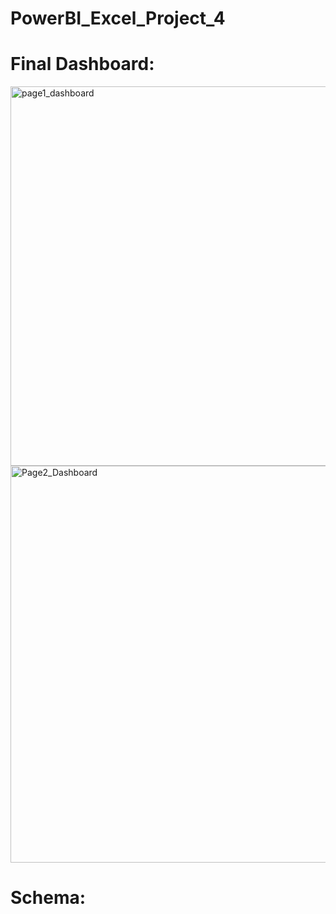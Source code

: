 # PowerBI_Excel_Project_4



# Final Dashboard:
<img width="607" alt="page1_dashboard" src="https://github.com/MuhannadYaslam/PowerBI_Excel_Project_4/assets/132222576/9bc215e4-bf17-44bf-a63b-01848dea0dde">


<img width="635" alt="Page2_Dashboard" src="https://github.com/MuhannadYaslam/PowerBI_Excel_Project_4/assets/132222576/2f65768c-9e12-4221-839a-69069f8e2f41">




# Schema:
